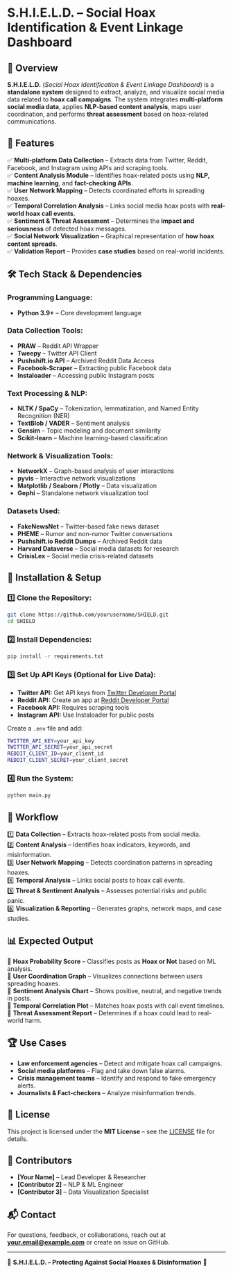# S.H.I.E.L.D. – Social Hoax Identification & Event Linkage Dashboard

## 📌 Overview
**S.H.I.E.L.D.** (*Social Hoax Identification & Event Linkage Dashboard*) is a **standalone system** designed to extract, analyze, and visualize social media data related to **hoax call campaigns**. The system integrates **multi-platform social media data**, applies **NLP-based content analysis**, maps user coordination, and performs **threat assessment** based on hoax-related communications.

## 🎯 Features
✅ **Multi-platform Data Collection** – Extracts data from Twitter, Reddit, Facebook, and Instagram using APIs and scraping tools.  
✅ **Content Analysis Module** – Identifies hoax-related posts using **NLP, machine learning**, and **fact-checking APIs**.  
✅ **User Network Mapping** – Detects coordinated efforts in spreading hoaxes.  
✅ **Temporal Correlation Analysis** – Links social media hoax posts with **real-world hoax call events**.  
✅ **Sentiment & Threat Assessment** – Determines the **impact and seriousness** of detected hoax messages.  
✅ **Social Network Visualization** – Graphical representation of **how hoax content spreads**.  
✅ **Validation Report** – Provides **case studies** based on real-world incidents.  

## 🛠️ Tech Stack & Dependencies
### **Programming Language:**
- **Python 3.9+** – Core development language

### **Data Collection Tools:**
- **PRAW** – Reddit API Wrapper
- **Tweepy** – Twitter API Client
- **Pushshift.io API** – Archived Reddit Data Access
- **Facebook-Scraper** – Extracting public Facebook data
- **Instaloader** – Accessing public Instagram posts

### **Text Processing & NLP:**
- **NLTK / SpaCy** – Tokenization, lemmatization, and Named Entity Recognition (NER)
- **TextBlob / VADER** – Sentiment analysis
- **Gensim** – Topic modeling and document similarity
- **Scikit-learn** – Machine learning-based classification

### **Network & Visualization Tools:**
- **NetworkX** – Graph-based analysis of user interactions
- **pyvis** – Interactive network visualizations
- **Matplotlib / Seaborn / Plotly** – Data visualization
- **Gephi** – Standalone network visualization tool

### **Datasets Used:**
- **FakeNewsNet** – Twitter-based fake news dataset
- **PHEME** – Rumor and non-rumor Twitter conversations
- **Pushshift.io Reddit Dumps** – Archived Reddit data
- **Harvard Dataverse** – Social media datasets for research
- **CrisisLex** – Social media crisis-related datasets

## 🔧 Installation & Setup
### **1️⃣ Clone the Repository:**
```bash
git clone https://github.com/yourusername/SHIELD.git
cd SHIELD
```

### **2️⃣ Install Dependencies:**
```bash
pip install -r requirements.txt
```

### **3️⃣ Set Up API Keys (Optional for Live Data):**
- **Twitter API:** Get API keys from [Twitter Developer Portal](https://developer.twitter.com/)
- **Reddit API:** Create an app at [Reddit Developer Portal](https://www.reddit.com/prefs/apps)
- **Facebook API:** Requires scraping tools
- **Instagram API:** Use Instaloader for public posts

Create a `.env` file and add:
```bash
TWITTER_API_KEY=your_api_key
TWITTER_API_SECRET=your_api_secret
REDDIT_CLIENT_ID=your_client_id
REDDIT_CLIENT_SECRET=your_client_secret
```

### **4️⃣ Run the System:**
```bash
python main.py
```

## 📌 Workflow
1️⃣ **Data Collection** – Extracts hoax-related posts from social media.  
2️⃣ **Content Analysis** – Identifies hoax indicators, keywords, and misinformation.  
3️⃣ **User Network Mapping** – Detects coordination patterns in spreading hoaxes.  
4️⃣ **Temporal Analysis** – Links social posts to hoax call events.  
5️⃣ **Threat & Sentiment Analysis** – Assesses potential risks and public panic.  
6️⃣ **Visualization & Reporting** – Generates graphs, network maps, and case studies.  

## 📊 Expected Output
📌 **Hoax Probability Score** – Classifies posts as **Hoax or Not** based on ML analysis.  
📌 **User Coordination Graph** – Visualizes connections between users spreading hoaxes.  
📌 **Sentiment Analysis Chart** – Shows positive, neutral, and negative trends in posts.  
📌 **Temporal Correlation Plot** – Matches hoax posts with call event timelines.  
📌 **Threat Assessment Report** – Determines if a hoax could lead to real-world harm.  

## 🏆 Use Cases
- **Law enforcement agencies** – Detect and mitigate hoax call campaigns.  
- **Social media platforms** – Flag and take down false alarms.  
- **Crisis management teams** – Identify and respond to fake emergency alerts.  
- **Journalists & Fact-checkers** – Analyze misinformation trends.  

## 📄 License
This project is licensed under the **MIT License** – see the [LICENSE](LICENSE) file for details.

## 🤝 Contributors
- **[Your Name]** – Lead Developer & Researcher
- **[Contributor 2]** – NLP & ML Engineer
- **[Contributor 3]** – Data Visualization Specialist

## 📬 Contact
For questions, feedback, or collaborations, reach out at **your.email@example.com** or create an issue on GitHub.

---
🚀 **S.H.I.E.L.D. – Protecting Against Social Hoaxes & Disinformation** 🚀
